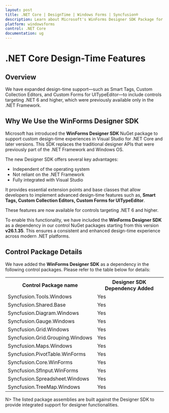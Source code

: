 ```yaml
---
layout: post
title: .NET Core | DesignTime | Windows Forms | Syncfusion®
description: Learn about Microsoft's WinForms Designer SDK Package for .NET Core Design-Time Features, usage, and key advantages.
platform: windowsforms
control: .NET Core
documentation: ug
---
```


# .NET Core Design-Time Features

## Overview

We have expanded design-time support—such as Smart Tags, Custom Collection Editors, and Custom Forms for UITypeEditor—to include controls targeting .NET 6 and higher, which were previously available only in the .NET Framework.

## Why We Use the WinForms Designer SDK
Microsoft has introduced the **WinForms Designer SDK** NuGet package to support custom design-time experiences in Visual Studio for .NET Core and later versions. This SDK replaces the traditional designer APIs that were previously part of the .NET Framework and Windows OS.

The new Designer SDK offers several key advantages:

* Independent of the operating system
* Not reliant on the .NET Framework
* Fully integrated with Visual Studio

It provides essential extension points and base classes that allow developers to implement advanced design-time features such as, **Smart Tags, Custom Collection Editors, Custom Forms for UITypeEditor**.

These features are now available for controls targeting .NET 6 and higher.

To enable this functionality, we have included the **WinForms Designer SDK** as a dependency in our control NuGet packages starting from this version **v26.1.35**. This ensures a consistent and enhanced design-time experience across modern .NET platforms.

## Control Package Details
We have added the **WinForms Designer SDK** as a dependency in the following control packages. Please refer to the table below for details:

<table>
<tr>

<th>
Control Package name
</th>
<th>
Designer SDK Dependency Added
</th>
</tr>
<tr>
<td>
Syncfusion.Tools.Windows
</td>
<td>
Yes
</td>
</tr>
<tr>
<td>
Syncfusion.Shared.Base
</td>
<td>
Yes
</td>
</tr>
<tr>
<td>
Syncfusion.Diagram.Windows
</td>
<td>
Yes
</td>
</tr>
<tr>
<td>
Syncfusion.Gauge.Windows
</td>
<td>
Yes
</td>
</tr>
<tr>
<td>
Syncfusion.Grid.Windows
</td>
<td>
Yes
</td>
</tr>
<tr>
<td>
Syncfusion.Grid.Grouping.Windows
</td>
<td>
Yes
</td>
</tr>
<tr>
<td>
Syncfusion.Maps.Windows
</td>
<td>
Yes
</td>
</tr>
<tr>
<td>
Syncfusion.PivotTable.WinForms
</td>
<td>
Yes
</td>
</tr>
<tr>
<td>
Syncfusion.Core.WinForms
</td>
<td>
Yes
</td>
</tr>
<tr>
<td>
Syncfusion.SfInput.WinForms
</td>
<td>
Yes
</td>
</tr>
<tr>
<td>
Syncfusion.Spreadsheet.Windows
</td>
<td>
Yes
</td>
</tr>
<tr>
<td>
Syncfusion.TreeMap.Windows
</td>
<td>
Yes
</td>
</tr>
</table>

N> The listed package assemblies are built against the Designer SDK to provide integrated support for designer functionalities.